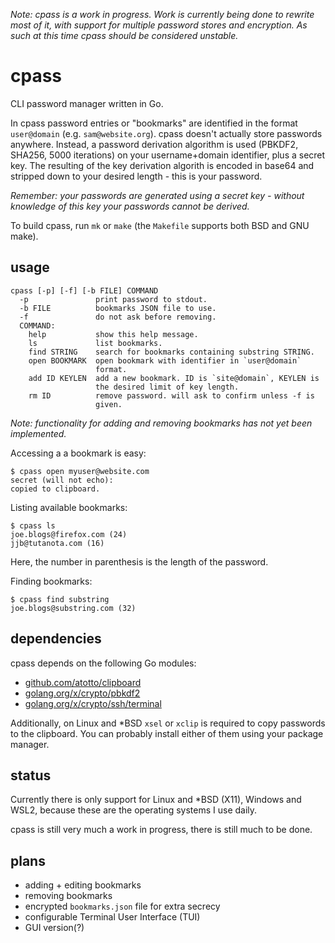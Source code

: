 _Note: cpass is a work in progress. Work is currently being done to rewrite most of it, with support for multiple password stores and encryption. As such at this time cpass should be considered unstable._

# cpass

CLI password manager written in Go.

In cpass password entries or "bookmarks" are identified in the format `user@domain` (e.g. `sam@website.org`). cpass doesn't actually store passwords anywhere. Instead, a password derivation algorithm is used (PBKDF2, SHA256, 5000 iterations) on your username+domain identifier, plus a secret key. The resulting of the key derivation algorith is encoded in base64 and stripped down to your desired length - this is your password.

*Remember: your passwords are generated using a secret key - without knowledge of this key your passwords cannot be derived.*

To build cpass, run `mk` or `make` (the `Makefile` supports both BSD and GNU make).

## usage

```console
cpass [-p] [-f] [-b FILE] COMMAND
  -p               print password to stdout.
  -b FILE          bookmarks JSON file to use.
  -f               do not ask before removing.
  COMMAND:
    help           show this help message.
    ls             list bookmarks.
    find STRING    search for bookmarks containing substring STRING.
    open BOOKMARK  open bookmark with identifier in `user@domain`
                   format.
    add ID KEYLEN  add a new bookmark. ID is `site@domain`, KEYLEN is
                   the desired limit of key length.
    rm ID          remove password. will ask to confirm unless -f is
                   given.
```

*Note: functionality for adding and removing bookmarks has not yet been implemented.*

Accessing a a bookmark is easy:

```console
$ cpass open myuser@website.com
secret (will not echo):
copied to clipboard.
```

Listing available bookmarks:

```console
$ cpass ls
joe.blogs@firefox.com (24)
jjb@tutanota.com (16)
```

Here, the number in parenthesis is the length of the password.

Finding bookmarks:

```console
$ cpass find substring
joe.blogs@substring.com (32)
```

## dependencies
cpass depends on the following Go modules:

* [github.com/atotto/clipboard](https://github.com/atotto/clipboard)
* [golang.org/x/crypto/pbkdf2](https://godoc.org/golang.org/x/crypto/pbkdf2)  
* [golang.org/x/crypto/ssh/terminal](https://godoc.org/golang.org/x/crypto/ssh/terminal)  

Additionally, on Linux and \*BSD `xsel` or `xclip` is required to copy passwords to the clipboard. You can probably install either of them using your package manager. 

## status

Currently there is only support for Linux and *BSD (X11), Windows and WSL2, because these are the operating systems I use daily.

cpass is still very much a work in progress, there is still much to be done.

## plans

* adding + editing bookmarks  
* removing bookmarks  
* encrypted `bookmarks.json` file for extra secrecy  
* configurable Terminal User Interface (TUI)  
* GUI version(?)  
